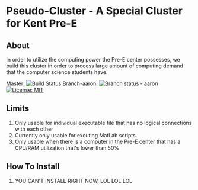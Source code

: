 # Pseudo-Cluster - A Special Cluster for Kent Pre-E

## About

In order to utilize the computing power the Pre-E center possesses, we build this cluster in order to process large amount of computing demand that the computer science students have.

Master: ![Build Status](https://www.travis-ci.org/Kent-AI-Laboratory/Pseudo-Cluster.svg?branch=master)  Branch-aaron: ![Branch status - aaron](https://www.travis-ci.org/Kent-AI-Laboratory/Pseudo-Cluster.svg?branch=aaron-v1.0)      [![License: MIT](https://img.shields.io/badge/License-MIT-yellow.svg)](https://github.com/Kent-AI-Laboratory/Pseudo-Cluster/blob/master/LICENSE)

## Limits
  1. Only usable for individual executable file that has no logical connections with each other
  2. Currently only usable for excuting MatLab scripts
  3. Only usable when there is a computer in the Pre-E center that has a CPU/RAM utilization that's lower than 50%
 
 ## How To Install
  1. YOU CAN'T INSTALL RIGHT NOW, LOL LOL LOL
